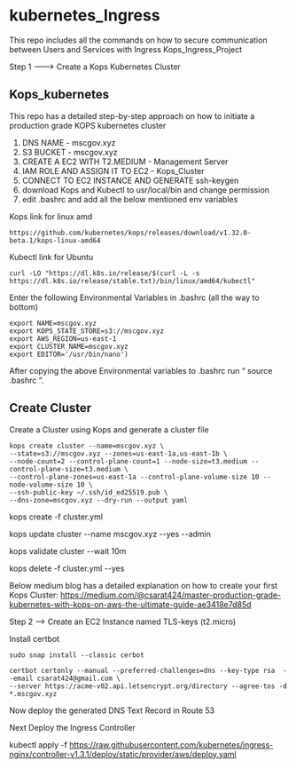# kubernetes_Ingress
This repo includes all the commands on how to secure communication between Users and Services with Ingress
Kops_Ingress_Project

Step 1 ---> Create a Kops Kubernetes Cluster

## Kops_kubernetes
This repo has a detailed step-by-step approach on how to initiate a production grade KOPS kubernetes cluster

1. DNS NAME - mscgov.xyz
2. S3 BUCKET - mscgov.xyz
3. CREATE A EC2 WITH T2.MEDIUM - Management Server
4. IAM ROLE AND ASSIGN IT TO EC2  -  Kops_Cluster
5. CONNECT TO  EC2 INSTANCE AND GENERATE ssh-keygen  
6. download Kops and Kubectl to usr/local/bin and change permission 
7. edit .bashrc and add all the below mentioned env variables

Kops link for linux amd 
```
https://github.com/kubernetes/kops/releases/download/v1.32.0-beta.1/kops-linux-amd64
```
Kubectl link for Ubuntu
```
curl -LO "https://dl.k8s.io/release/$(curl -L -s https://dl.k8s.io/release/stable.txt)/bin/linux/amd64/kubectl"
```

Enter the following Environmental Variables in .bashrc (all the way to bottom)

```
export NAME=mscgov.xyz
export KOPS_STATE_STORE=s3://mscgov.xyz
export AWS_REGION=us-east-1
export CLUSTER_NAME=mscgov.xyz
export EDITOR='/usr/bin/nano')
```

After copying the above Environmental variables to .bashrc run “ source .bashrc ”.

## Create Cluster
Create a Cluster using Kops and generate a cluster file 

```
kops create cluster --name=mscgov.xyz \
--state=s3://mscgov.xyz --zones=us-east-1a,us-east-1b \
--node-count=2 --control-plane-count=1 --node-size=t3.medium --control-plane-size=t3.medium \
--control-plane-zones=us-east-1a --control-plane-volume-size 10 --node-volume-size 10 \
--ssh-public-key ~/.ssh/id_ed25519.pub \
--dns-zone=mscgov.xyz --dry-run --output yaml
```

kops create -f cluster.yml

kops update cluster --name mscgov.xyz --yes --admin

kops validate cluster --wait 10m

kops delete -f cluster.yml  --yes


Below medium blog has a detailed explanation on how to create your first Kops Cluster:
https://medium.com/@csarat424/master-production-grade-kubernetes-with-kops-on-aws-the-ultimate-guide-ae3418e7d85d

Step 2 --> Create an EC2 Instance named TLS-keys (t2.micro)

Install certbot

```
sudo snap install --classic cerbot
```
```
certbot certonly --manual --preferred-challenges=dns --key-type rsa  --email csarat424@gmail.com \
--server https://acme-v02.api.letsencrypt.org/directory --agree-tos -d *.mscgov.xyz
```

Now deploy the generated DNS Text Record in Route 53

Next Deploy the Ingress Controller

kubectl apply -f https://raw.githubusercontent.com/kubernetes/ingress-nginx/controller-v1.3.1/deploy/static/provider/aws/deploy.yaml

